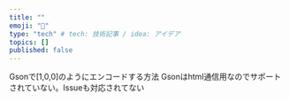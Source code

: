 ```yaml
---
title: ""
emoji: "🎃"
type: "tech" # tech: 技術記事 / idea: アイデア
topics: []
published: false
---
```

Gsonで[1,0,0]のようにエンコードする方法
Gsonはhtml通信用なのでサポートされていない。Issueも対応されてない